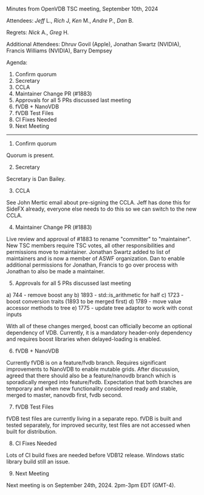Minutes from OpenVDB TSC meeting, September 10th, 2024

Attendees: *Jeff* L., *Rich* J, *Ken* M., *Andre* P., *Dan* B.

Regrets: *Nick* A., *Greg* H.

Additional Attendees:
Dhruv Govil (Apple), Jonathan Swartz (NVIDIA), Francis Williams (NVIDIA), Barry Dempsey

Agenda:

1) Confirm quorum
2) Secretary
3) CCLA
4) Maintainer Change PR (#1883)
5) Approvals for all 5 PRs discussed last meeting
6) fVDB + NanoVDB
7) fVDB Test Files
8) CI Fixes Needed
9) Next Meeting

------------

1) Confirm quorum

Quorum is present.

2) Secretary

Secretary is Dan Bailey.

3) CCLA

See John Mertic email about pre-signing the CCLA. Jeff has done this for SideFX already, everyone
else needs to do this so we can switch to the new CCLA.

4) Maintainer Change PR (#1883)

Live review and approval of #1883 to rename "committer" to "maintainer". New TSC members require TSC
votes, all other responsibilities and permissions move to maintainer. Jonathan Swartz added to list
of maintainers and is now a member of ASWF organization. Dan to enable additional permissions for
Jonathan, Francis to go over process with Jonathan to also be made a maintainer.

5) Approvals for all 5 PRs discussed last meeting

a) 744 - remove boost any
b) 1893 - std::is_arithmetic for half
c) 1723 - boost conversion traits (1893 to be merged first)
d) 1789 - move value accessor methods to tree
e) 1775 - update tree adaptor to work with const inputs

With all of these changes merged, boost can officially become an optional dependency of VDB.
Currently, it is a mandatory header-only dependency and requires boost libraries when
delayed-loading is enabled.

6) fVDB + NanoVDB

Currently fVDB is on a feature/fvdb branch. Requires significant improvements to NanoVDB to enable
mutable grids. After discussion, agreed that there should also be a feature/nanovdb branch which is
sporadically merged into feature/fvdb. Expectation that both branches are temporary and when new
functionality considered ready and stable, merged to master, nanovdb first, fvdb second.

7) fVDB Test Files

fVDB test files are currently living in a separate repo. fVDB is built and tested separately, for
improved security, test files are not accessed when built for distribution.

8) CI Fixes Needed

Lots of CI build fixes are needed before VDB12 release. Windows static library build still an
issue.

9) Next Meeting

Next meeting is on September 24th, 2024. 2pm-3pm EDT (GMT-4).

